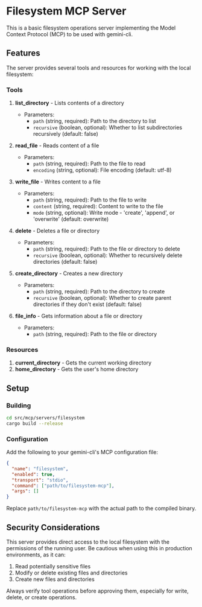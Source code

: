 # Filesystem MCP Server

This is a basic filesystem operations server implementing the Model Context Protocol (MCP) to be used with gemini-cli.

## Features

The server provides several tools and resources for working with the local filesystem:

### Tools

1. **list_directory** - Lists contents of a directory
   - Parameters: 
     - `path` (string, required): Path to the directory to list
     - `recursive` (boolean, optional): Whether to list subdirectories recursively (default: false)

2. **read_file** - Reads content of a file
   - Parameters:
     - `path` (string, required): Path to the file to read
     - `encoding` (string, optional): File encoding (default: utf-8)

3. **write_file** - Writes content to a file
   - Parameters:
     - `path` (string, required): Path to the file to write
     - `content` (string, required): Content to write to the file
     - `mode` (string, optional): Write mode - 'create', 'append', or 'overwrite' (default: overwrite)

4. **delete** - Deletes a file or directory
   - Parameters:
     - `path` (string, required): Path to the file or directory to delete
     - `recursive` (boolean, optional): Whether to recursively delete directories (default: false)

5. **create_directory** - Creates a new directory
   - Parameters:
     - `path` (string, required): Path to the directory to create
     - `recursive` (boolean, optional): Whether to create parent directories if they don't exist (default: false)

6. **file_info** - Gets information about a file or directory
   - Parameters:
     - `path` (string, required): Path to the file or directory

### Resources

1. **current_directory** - Gets the current working directory
2. **home_directory** - Gets the user's home directory

## Setup

### Building

```bash
cd src/mcp/servers/filesystem
cargo build --release
```

### Configuration

Add the following to your gemini-cli's MCP configuration file:

```json
{
  "name": "filesystem",
  "enabled": true,
  "transport": "stdio",
  "command": ["path/to/filesystem-mcp"],
  "args": []
}
```

Replace `path/to/filesystem-mcp` with the actual path to the compiled binary.

## Security Considerations

This server provides direct access to the local filesystem with the permissions of the running user. Be cautious when using this in production environments, as it can:

1. Read potentially sensitive files
2. Modify or delete existing files and directories
3. Create new files and directories

Always verify tool operations before approving them, especially for write, delete, or create operations. 
